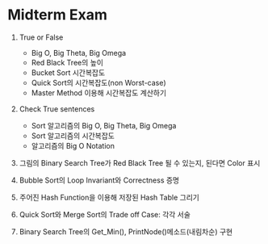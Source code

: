 # Midterm Exam

1. True or False

    - Big O, Big Theta, Big Omega
    - Red Black Tree의 높이
    - Bucket Sort 시간복잡도
    - Quick Sort의 시간복잡도(non Worst-case)
    - Master Method 이용해 시간복잡도 계산하기

2. Check True sentences

    - Sort 알고리즘의 Big O, Big Theta, Big Omega
    - Sort 알고리즘의 시간복잡도
    - 알고리즘의 Big O Notation

3. 그림의 Binary Search Tree가 Red Black Tree 될 수 있는지, 된다면 Color 표시

4. Bubble Sort의 Loop Invariant와 Correctness 증명

5. 주어진 Hash Function을 이용해 저장된 Hash Table 그리기

6. Quick Sort와 Merge Sort의 Trade off Case: 각각 서술

7. Binary Search Tree의 Get_Min(), PrintNode()메소드(내림차순) 구현